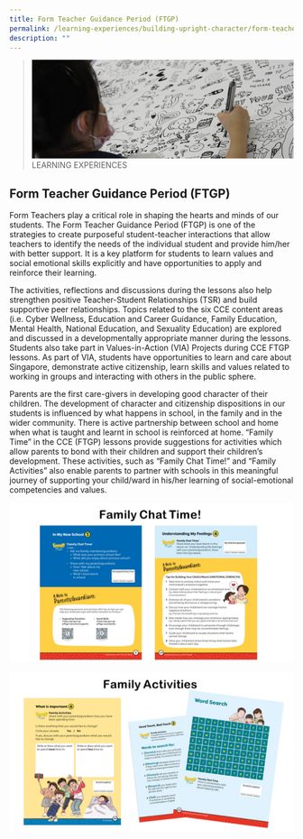 ```yaml
---
title: Form Teacher Guidance Period (FTGP)
permalink: /learning-experiences/building-upright-character/form-teacher-guidance-period-ftgp/
description: ""
---
```

>![](/images/Learning%20Experiences/learning-experiences_banner.jpg)
>LEARNING EXPERIENCES

## Form Teacher Guidance Period (FTGP)

Form Teachers play a critical role in shaping the hearts and minds of our students. The Form Teacher Guidance Period (FTGP) is one of the strategies to create purposeful student-teacher interactions that allow teachers to identify the needs of the individual student and provide him/her with better support. It is a key platform for students to
learn values and social emotional skills explicitly and have opportunities to apply and reinforce their learning.

The activities, reflections and discussions during the lessons also help strengthen positive Teacher-Student Relationships (TSR) and build supportive peer relationships. Topics related to the six CCE content areas (i.e. Cyber Wellness, Education and Career Guidance, Family Education, Mental Health, National Education, and Sexuality Education) are explored and discussed in a developmentally appropriate manner during the lessons. Students also take part in Values-in-Action (VIA) Projects during CCE FTGP lessons. As part of VIA, students have opportunities to learn and care about Singapore, demonstrate active citizenship, learn skills and values related to working in groups and
interacting with others in the public sphere. 

Parents are the first care-givers in developing good character of their children. The development of character and citizenship dispositions in our students is influenced by what happens in school, in the family and in the wider community. There is active partnership between school and home when what is taught and learnt in school is reinforced at home. “Family Time” in the CCE (FTGP) lessons provide suggestions for activities which allow parents to bond with their children and
support their children’s development. These activities, such as “Family Chat Time!” and “Family Activities” also enable parents to partner with schools in this meaningful journey of supporting your child/ward in his/her learning of social-emotional competencies and values.

![](/images/CCE/CCE%20FTGP%20Family%20Chat%20TIme.jpg)

![](/images/CCE/CCE%20FTGP%20Family%20Activities.jpg)